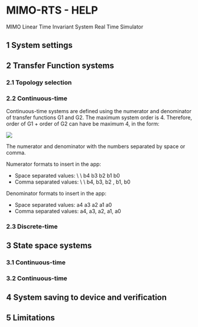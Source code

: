 # MIMO-RTS - HELP
MIMO Linear Time Invariant System Real Time Simulator

## 1 System settings

## 2 Transfer Function systems

### 2.1 Topology selection


### 2.2 Continuous-time

Continuous-time systems are defined using the numerator and denominator of transfer functions G1 and G2.  The maximum system order is 4. Therefore, order of G1 + order of G2 can have be maximum 4, in the form:

<img src="https://render.githubusercontent.com/render/math?math=G(s) = \frac{b_4s^4+b_3s^3+b_2s^2+b_1s+b_0}{a_4s^4+a_3s^3+a_2s^2+a_1s+a_0}$">

The numerator and denominator with the numbers separated by space or comma.

Numerator formats to insert in the app:
  * Space separated values: \\ \\  b4 b3 b2 b1 b0
  * Comma separated values:  \\ \\ b4, b3, b2 , b1, b0

Denominator formats to insert in the app:
  * Space separated values:   a4 a3 a2 a1 a0
  * Comma separated values:   a4, a3, a2, a1, a0

### 2.3 Discrete-time


## 3 State space systems


### 3.1 Continuous-time


### 3.2 Continuous-time


## 4 System saving to device and verification


## 5 Limitations
